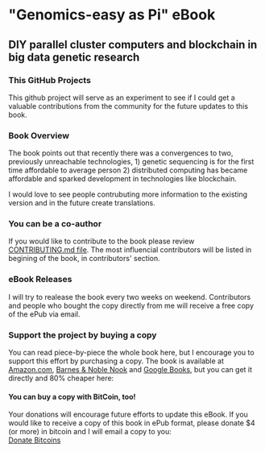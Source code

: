 # "Genomics-easy as Pi" eBook
## DIY parallel cluster computers and blockchain in big data genetic research

### This GitHub Projects

This github project will serve as an experiment to see if I could get a valuable contributions from the community for the future updates to this book.

### Book Overview

The book points out that recently there was a convergences to two, previously unreachable technologies, 1) genetic sequencing is for the first time affordable to average person 2) distributed computing has became affordable and sparked development in technologies like blockchain. 

I would love to see people contrubuting more information to the existing version and in the future create translations.

### You can be a co-author

If you would like to contribute to the book please review [CONTRIBUTING.md file](https://github.com/UkiDLucas/genomics-easy-as-pi-book/blob/master/CONTRIBUTING.md). The most influencial contributors will be listed in begining of the book, in contributors' section.

### eBook Releases
I will try to realease the book every two weeks on weekend. Contributors and people who bought the copy directly from me will receive a free copy of the ePub via email.

### Support the project by buying a copy

You can read piece-by-piece the whole book here, but I encourage you to support this effort by purchasing a copy. The book is available at <a href="http://www.amazon.com/Genomics-parallel-cluster-computers-research-ebook/dp/B01E1VQ3EK?ie=UTF8&amp;*Version*=1&amp;*entries*=0" target="_blank">Amazon.com</a>, <a href="http://www.barnesandnoble.com/w/genomics-easy-as-pi-uki-lucas/1123648926?ean=2940157721930" target="_blank">Barnes &amp; Noble Nook</a> and <a href="https://play.google.com/store/books/details/Uki_D_Lucas_Genomics_easy_as_Pi?id=FebvCwAAQBAJ" target="_blank">Google Books</a>, but you can get it directly and 80% cheaper here:

#### You can buy a copy with BitCoin, too!

Your donations will encourage future efforts to update this eBook. If you would like to receive a copy of this book in ePub format, please donate $4 (or more) in bitcoin and I will email a copy to you:<br />
<a class="coinbase-button" data-button-style="donation_small" data-code="51d15dd768932f6516bb6a80447e3e80" href="https://www.coinbase.com/checkouts/51d15dd768932f6516bb6a80447e3e80">Donate Bitcoins</a><script src="https://www.coinbase.com/assets/button.js" type="text/javascript"></script><br />
<br />
